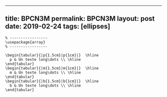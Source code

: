 ---
 title: BPCN3M
 permalink: BPCN3M
 layout: post
 date: 2019-02-24
 tags: [ellipses]
 ---

```latex% Dans le préambule
% -----------------
\usepackage{array}
% -----------------

\begin{tabular}{|p{1.5cm}|p{1cm}|}  \hline
  p & Un texte long\dots \\ \hline
\end{tabular}
\begin{tabular}{|m{1.5cm}|m{1cm}|}  \hline
  m & Un texte long\dots \\ \hline
\end{tabular}
\begin{tabular}{|b{1.5cm}|b{1cm}|}  \hline
  b & Un texte long\dots \\ \hline
\end{tabular}
```